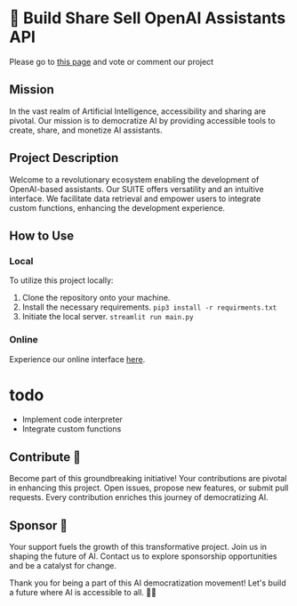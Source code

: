 # 🚀 Build Share Sell OpenAI Assistants API






Please go to [this page](https://discuss.streamlit.io/t/build-share-sell-openai-assistants-api-for-free/57718) and vote or comment our project 

## Mission
In the vast realm of Artificial Intelligence, accessibility and sharing are pivotal. Our mission is to democratize AI by providing accessible tools to create, share, and monetize AI assistants.

## Project Description
Welcome to a revolutionary ecosystem enabling the development of OpenAI-based assistants. Our SUITE offers versatility and an intuitive interface. We facilitate data retrieval and empower users to integrate custom functions, enhancing the development experience.

## How to Use
### Local
To utilize this project locally:
1. Clone the repository onto your machine.
2. Install the necessary requirements. `pip3 install -r requirments.txt`
3. Initiate the local server. `streamlit run main.py`


### Online
Experience our online interface [here](https://build-share-sell-openai-assistants-api-free.streamlit.app/). 

# todo 
- Implement code interpreter
- Integrate custom functions

## Contribute 🌟
Become part of this groundbreaking initiative! Your contributions are pivotal in enhancing this project. Open issues, propose new features, or submit pull requests. Every contribution enriches this journey of democratizing AI.

## Sponsor 🤝
Your support fuels the growth of this transformative project. Join us in shaping the future of AI. Contact us to explore sponsorship opportunities and be a catalyst for change.

Thank you for being a part of this AI democratization movement! Let's build a future where AI is accessible to all. 🤖✨
